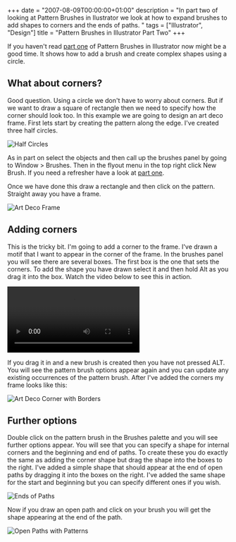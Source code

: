 +++
date = "2007-08-09T00:00:00+01:00"
description = "In part two of looking at Pattern Brushes in Ilustrator we look at how to expand brushes to add shapes to corners and the ends of paths. "
tags = ["Illustrator", "Design"]
title = "Pattern Brushes in Illustrator Part Two"
+++

If you haven't read [part one][1] of Pattern Brushes in Illustrator now might be
a good time. It shows how to add a brush and create complex shapes using a
circle.

## What about corners?

Good question. Using a circle we don't have to worry about corners. But if we
want to draw a square of rectangle then we need to specify how the corner should
look too. In this example we are going to design an art deco frame. First lets
start by creating the pattern along the edge. I've created three half circles.

![Half Circles][2]

As in part on select the objects and then call up the brushes panel by going to
Window > Brushes. Then in the flyout menu in the top right click New Brush. If
you need a refresher have a look at [part one][1].

Once we have done this draw a rectangle and then click on the pattern. Straight
away you have a frame.

![Art Deco Frame][3]

## Adding corners

This is the tricky bit. I'm going to add a corner to the frame. I've drawn a
motif that I want to appear in the corner of the frame. In the brushes panel you
will see there are several boxes. The first box is the one that sets the
corners. To add the shape you have drawn select it and then hold Alt as you drag
it into the box. Watch the video below to see this in action.

<video controls>
  <source src="http://cdn.shapeshed.com/movies/mp4/border_movie.mp4" type='video/mp4; codecs="avc1.42E01E, mp4a.40.2"' />
  <source src="http://cdn.shapeshed.com/movies/ogv/border_movie.ogv" type='video/ogg; codecs="theora, vorbis"' />
  To view this video you need the latest version of <a href="http://www.apple.com/safari/">Safari</a>, <a href="http://www.mozilla.com/firefox/">Firefox</a> or <a href="http://www.google.com/chrome">Chrome</a>. Alterantively download the videos and watch them offline. <a href="http://cdn.shapeshed.com/movies/mp4/border_movie.mp4">Windows / Mac (mp4)</a>, <a href="http://cdn.shapeshed.com/movies/ogv/border_movie.ogv">Linux (ogv)</a>
</video>

If you drag it in and a new brush is created then you have not pressed ALT. You
will see the pattern brush options appear again and you can update any existing
occurrences of the pattern brush. After I've added the corners my frame looks
like this:

![Art Deco Corner with Borders][4]

## Further options

Double click on the pattern brush in the Brushes palette and you will see
further options appear. You will see that you can specify a shape for internal
corners and the beginning and end of paths. To create these you do exactly the
same as adding the corner shape but drag the shape into the boxes to the right.
I've added a simple shape that should appear at the end of open paths by
dragging it into the boxes on the right. I've added the same shape for the start
and beginning but you can specify different ones if you wish.

![Ends of Paths][5]

Now if you draw an open path and click on your brush you will get the shape
appearing at the end of the path.

![Open Paths with Patterns][6]

[1]: /journal/pattern_brushes_in_illustrator_part_one/
[2]: /images/articles/half_circles.jpg
[3]: /images/articles/art_deco_frame.jpg
[4]: /images/articles/border_with_corners.jpg
[5]: /images/articles/ends_of_paths_patterns.jpg
[6]: /images/articles/path_with_pattern.jpg
